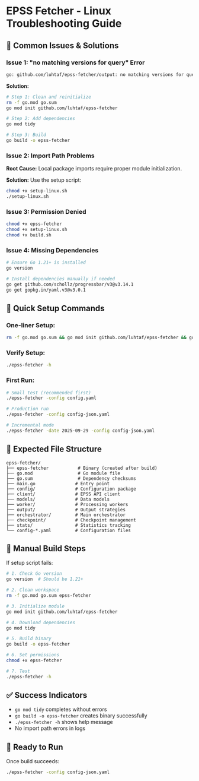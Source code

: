 # EPSS Fetcher - Linux Troubleshooting Guide

## 🐛 Common Issues & Solutions

### Issue 1: "no matching versions for query" Error
```bash
go: github.com/luhtaf/epss-fetcher/output: no matching versions for query "upgrade"
```

**Solution:**
```bash
# Step 1: Clean and reinitialize
rm -f go.mod go.sum
go mod init github.com/luhtaf/epss-fetcher

# Step 2: Add dependencies
go mod tidy

# Step 3: Build
go build -o epss-fetcher
```

### Issue 2: Import Path Problems
**Root Cause:** Local package imports require proper module initialization.

**Solution:** Use the setup script:
```bash
chmod +x setup-linux.sh
./setup-linux.sh
```

### Issue 3: Permission Denied
```bash
chmod +x epss-fetcher
chmod +x setup-linux.sh
chmod +x build.sh
```

### Issue 4: Missing Dependencies
```bash
# Ensure Go 1.21+ is installed
go version

# Install dependencies manually if needed
go get github.com/schollz/progressbar/v3@v3.14.1
go get gopkg.in/yaml.v3@v3.0.1
```

## 🚀 Quick Setup Commands

### One-liner Setup:
```bash
rm -f go.mod go.sum && go mod init github.com/luhtaf/epss-fetcher && go mod tidy && go build -o epss-fetcher
```

### Verify Setup:
```bash
./epss-fetcher -h
```

### First Run:
```bash
# Small test (recommended first)
./epss-fetcher -config config.yaml

# Production run  
./epss-fetcher -config config-json.yaml

# Incremental mode
./epss-fetcher -date 2025-09-29 -config config-json.yaml
```

## 📁 Expected File Structure
```
epss-fetcher/
├── epss-fetcher           # Binary (created after build)
├── go.mod                 # Go module file
├── go.sum                 # Dependency checksums
├── main.go               # Entry point
├── config/               # Configuration package
├── client/               # EPSS API client
├── models/               # Data models
├── worker/               # Processing workers
├── output/               # Output strategies
├── orchestrator/         # Main orchestrator
├── checkpoint/           # Checkpoint management
├── stats/                # Statistics tracking
└── config-*.yaml         # Configuration files
```

## 🔧 Manual Build Steps
If setup script fails:

```bash
# 1. Check Go version
go version  # Should be 1.21+

# 2. Clean workspace  
rm -f go.mod go.sum epss-fetcher

# 3. Initialize module
go mod init github.com/luhtaf/epss-fetcher

# 4. Download dependencies
go mod tidy

# 5. Build binary
go build -o epss-fetcher

# 6. Set permissions
chmod +x epss-fetcher

# 7. Test
./epss-fetcher -h
```

## ✅ Success Indicators
- `go mod tidy` completes without errors
- `go build -o epss-fetcher` creates binary successfully  
- `./epss-fetcher -h` shows help message
- No import path errors in logs

## 🎯 Ready to Run
Once build succeeds:
```bash
./epss-fetcher -config config-json.yaml
```